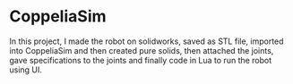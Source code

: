 # CoppeliaSim
In this project, I made the robot on solidworks, saved as STL file, imported into CoppeliaSim and then created pure solids, then attached the joints, gave specifications to the joints and finally code in Lua to run the robot using UI.
